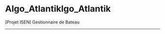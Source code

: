 Algo_Atlantiklgo_Atlantik
========================

[Projet ISEN] Gestionnaire de Bateau

----------------------------------